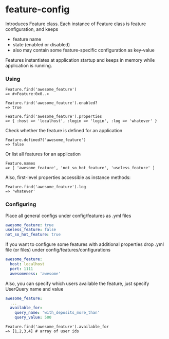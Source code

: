 # feature-config

Introduces Feature class.
Each instance of Feature class is feature configuration, and keeps
* feature name
* state (enabled or disabled)
* also may contain some feature-specific configuration as key-value

Features instantiates at application startup and keeps in memory while application is running.


### Using
```
Feature.find('awesome_feature')
=> #<Feature:0x0..>
```

```
Feature.find('awesome_feature').enabled?
=> true
```

```
Feature.find('awesome_feature').properties
=> { :host => 'localhost', :login => 'login', :log => 'whatever' }
```

Check whether the feature is defined for an application
```
Feature.defined?('awesome_feature')
=> false
```

Or list all features for an application
```
Feature.names
=> [ 'awesome_feature', 'not_so_hot_feature', 'useless_feature' ]
```

Also, first-level properties accessible as instance methods:
```
Feature.find('awesome_feature').log
=> 'whatever'
```

### Configuring

Place all general configs under config/features as .yml files

```yml
awesome_feature: true
useless_feature: false
not_so_hot_feature: true
```

If you want to configure some features with additional properties
drop .yml file (or files) under config/features/configurations

```yml
awesome_feature:
  host: localhost
  port: 1111
  awesomeness: 'awesome'
```

Also, you can specify which users available the feature, just specify
UserQuery name and value

```yml
awesome_feature:
  ...
  available_for:
    query_name: 'with_deposits_more_than'
    query_value: 500
```

```
Feature.find('awesome_feature').available_for
=> [1,2,3,4] # array of user ids
```
